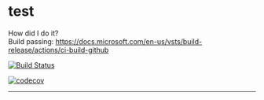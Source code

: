 # test
How did I do it?   
Build passing: https://docs.microsoft.com/en-us/vsts/build-release/actions/ci-build-github   

[![Build Status](https://lsamorim-test.visualstudio.com/_apis/public/build/definitions/fb84aa15-dca6-492a-97eb-ed2d056f91e9/1/badge)](https://lsamorim.visualstudio.com/MyFirstProject/_build/index?definitionId=1)   

[![codecov](https://codecov.io/gh/codecov/example-csharp/branch/master/graph/badge.svg)](https://codecov.io/gh/lsamorim/test)   

---   
